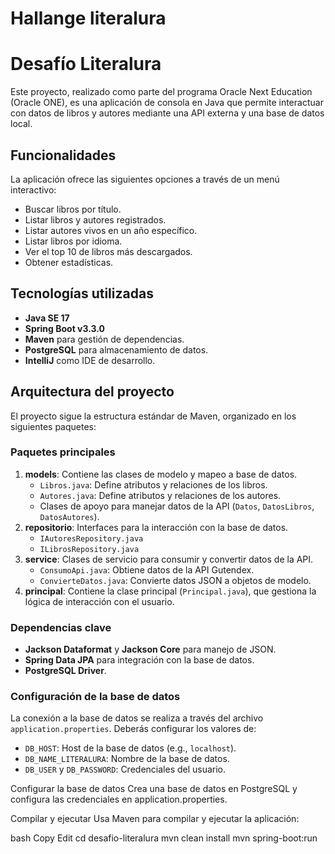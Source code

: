 # Hallange literalura

# Desafío Literalura

Este proyecto, realizado como parte del programa Oracle Next Education (Oracle ONE), es una aplicación de consola en Java que permite interactuar con datos de libros y autores mediante una API externa y una base de datos local.

## Funcionalidades
La aplicación ofrece las siguientes opciones a través de un menú interactivo:
- Buscar libros por título.
- Listar libros y autores registrados.
- Listar autores vivos en un año específico.
- Listar libros por idioma.
- Ver el top 10 de libros más descargados.
- Obtener estadísticas.

## Tecnologías utilizadas
- **Java SE 17**
- **Spring Boot v3.3.0**
- **Maven** para gestión de dependencias.
- **PostgreSQL** para almacenamiento de datos.
- **IntelliJ** como IDE de desarrollo.

## Arquitectura del proyecto
El proyecto sigue la estructura estándar de Maven, organizado en los siguientes paquetes:

### Paquetes principales
1. **models**: Contiene las clases de modelo y mapeo a base de datos.
   - `Libros.java`: Define atributos y relaciones de los libros.
   - `Autores.java`: Define atributos y relaciones de los autores.
   - Clases de apoyo para manejar datos de la API (`Datos`, `DatosLibros`, `DatosAutores`).
2. **repositorio**: Interfaces para la interacción con la base de datos.
   - `IAutoresRepository.java`
   - `ILibrosRepository.java`
3. **service**: Clases de servicio para consumir y convertir datos de la API.
   - `ConsumoApi.java`: Obtiene datos de la API Gutendex.
   - `ConvierteDatos.java`: Convierte datos JSON a objetos de modelo.
4. **principal**: Contiene la clase principal (`Principal.java`), que gestiona la lógica de interacción con el usuario.

### Dependencias clave
- **Jackson Dataformat** y **Jackson Core** para manejo de JSON.
- **Spring Data JPA** para integración con la base de datos.
- **PostgreSQL Driver**.

### Configuración de la base de datos
La conexión a la base de datos se realiza a través del archivo `application.properties`. Deberás configurar los valores de:
- `DB_HOST`: Host de la base de datos (e.g., `localhost`).
- `DB_NAME_LITERALURA`: Nombre de la base de datos.
- `DB_USER` y `DB_PASSWORD`: Credenciales del usuario.

Configurar la base de datos Crea una base de datos en PostgreSQL y configura las credenciales en application.properties.

Compilar y ejecutar Usa Maven para compilar y ejecutar la aplicación:

bash
Copy
Edit
cd desafio-literalura
mvn clean install
mvn spring-boot:run





